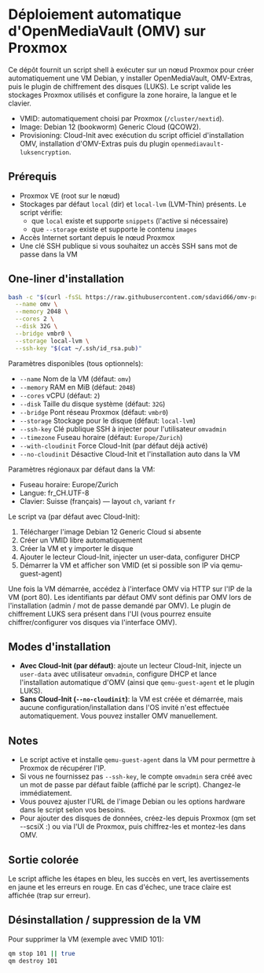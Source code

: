 # Déploiement automatique d'OpenMediaVault (OMV) sur Proxmox

Ce dépôt fournit un script shell à exécuter sur un nœud Proxmox pour créer automatiquement une VM Debian, y installer OpenMediaVault, OMV-Extras, puis le plugin de chiffrement des disques (LUKS). Le script valide les stockages Proxmox utilisés et configure la zone horaire, la langue et le clavier.

- VMID: automatiquement choisi par Proxmox (`/cluster/nextid`).
- Image: Debian 12 (bookworm) Generic Cloud (QCOW2).
- Provisioning: Cloud-Init avec exécution du script officiel d'installation OMV, installation d'OMV-Extras puis du plugin `openmediavault-luksencryption`.

## Prérequis
- Proxmox VE (root sur le nœud)
- Stockages par défaut `local` (dir) et `local-lvm` (LVM-Thin) présents. Le script vérifie:
  - que `local` existe et supporte `snippets` (l'active si nécessaire)
  - que `--storage` existe et supporte le contenu `images`
- Accès Internet sortant depuis le nœud Proxmox
- Une clé SSH publique si vous souhaitez un accès SSH sans mot de passe dans la VM

## One-liner d'installation
```bash
bash -c "$(curl -fsSL https://raw.githubusercontent.com/sdavid66/omv-proxmox-swiss/main/setup-omv-on-proxmox.sh)" -- \
  --name omv \
  --memory 2048 \
  --cores 2 \
  --disk 32G \
  --bridge vmbr0 \
  --storage local-lvm \
  --ssh-key "$(cat ~/.ssh/id_rsa.pub)"
```

Paramètres disponibles (tous optionnels):
- `--name` Nom de la VM (défaut: `omv`)
- `--memory` RAM en MiB (défaut: `2048`)
- `--cores` vCPU (défaut: `2`)
- `--disk` Taille du disque système (défaut: `32G`)
- `--bridge` Pont réseau Proxmox (défaut: `vmbr0`)
- `--storage` Stockage pour le disque (défaut: `local-lvm`)
- `--ssh-key` Clé publique SSH à injecter pour l'utilisateur `omvadmin`
- `--timezone` Fuseau horaire (défaut: `Europe/Zurich`)
- `--with-cloudinit` Force Cloud-Init (par défaut déjà activé)
- `--no-cloudinit` Désactive Cloud-Init et l'installation auto dans la VM

Paramètres régionaux par défaut dans la VM:
- Fuseau horaire: Europe/Zurich
- Langue: fr_CH.UTF-8
- Clavier: Suisse (français) — layout `ch`, variant `fr`

Le script va (par défaut avec Cloud-Init):
1. Télécharger l'image Debian 12 Generic Cloud si absente
2. Créer un VMID libre automatiquement
3. Créer la VM et y importer le disque
4. Ajouter le lecteur Cloud-Init, injecter un user-data, configurer DHCP
5. Démarrer la VM et afficher son VMID (et si possible son IP via qemu-guest-agent)

Une fois la VM démarrée, accédez à l'interface OMV via HTTP sur l'IP de la VM (port 80). Les identifiants par défaut OMV sont définis par OMV lors de l'installation (admin / mot de passe demandé par OMV). Le plugin de chiffrement LUKS sera présent dans l'UI (vous pourrez ensuite chiffrer/configurer vos disques via l'interface OMV).

## Modes d'installation
- **Avec Cloud-Init (par défaut)**: ajoute un lecteur Cloud-Init, injecte un `user-data` avec utilisateur `omvadmin`, configure DHCP et lance l'installation automatique d'OMV (ainsi que `qemu-guest-agent` et le plugin LUKS).
- **Sans Cloud-Init (`--no-cloudinit`)**: la VM est créée et démarrée, mais aucune configuration/installation dans l'OS invité n'est effectuée automatiquement. Vous pouvez installer OMV manuellement.

## Notes
- Le script active et installe `qemu-guest-agent` dans la VM pour permettre à Proxmox de récupérer l'IP.
- Si vous ne fournissez pas `--ssh-key`, le compte `omvadmin` sera créé avec un mot de passe par défaut faible (affiché par le script). Changez-le immédiatement.
- Vous pouvez ajuster l'URL de l'image Debian ou les options hardware dans le script selon vos besoins.
- Pour ajouter des disques de données, créez-les depuis Proxmox (qm set --scsiX <storage>:<size>) ou via l'UI de Proxmox, puis chiffrez-les et montez-les dans OMV.

## Sortie colorée
Le script affiche les étapes en bleu, les succès en vert, les avertissements en jaune et les erreurs en rouge. En cas d'échec, une trace claire est affichée (trap sur erreur).

## Désinstallation / suppression de la VM
Pour supprimer la VM (exemple avec VMID 101):
```bash
qm stop 101 || true
qm destroy 101
```
